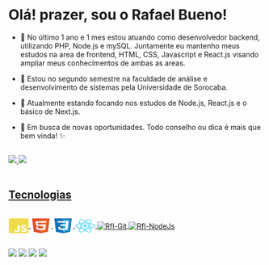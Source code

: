 <h1> Olá! prazer, sou o Rafael Bueno! </h1>

- 🔭 No último 1 ano e 1 mes estou atuando como desenvolvedor backend, utilizando PHP, Node.js e mySQL. Juntamente eu mantenho meus estudos na area de frontend, HTML, CSS, Javascript e React.js visando ampliar meus conhecimentos de ambas as areas. 
- 🔭 Estou no segundo semestre na faculdade de análise e desenvolvimento de sistemas pela Universidade de Sorocaba.

- 🌱 Atualmente estando focando nos estudos de Node.js, React.js e o básico de Next.js.

- 🤞 Em busca de novas oportunidades. Todo conselho ou dica é mais que bem vinda! ✨

##

<div>

<a href="https://github.com/RflBueno">
<img height="132em" src="https://github-readme-stats.vercel.app/api?username=RflBueno&show_icons=true&theme=dark&include_all_commits=true&count_private=true"/>    <img height="132em" src="https://github-readme-stats.vercel.app/api/top-langs/?username=RflBueno&layout=compact&langs_count=7&theme=dark"/>
</div> <br>

<h2> Tecnologias </h2>

<div style="display: inline_block"><br>
  <img align="center" alt="Rfl-Js" height="30" width="40" src="https://raw.githubusercontent.com/devicons/devicon/master/icons/javascript/javascript-plain.svg">
  <img align="center" alt="Rfl-HTML" height="30" width="40" src="https://raw.githubusercontent.com/devicons/devicon/master/icons/html5/html5-original.svg">
  <img align="center" alt="Rfl-CSS" height="30" width="40" src="https://raw.githubusercontent.com/devicons/devicon/master/icons/css3/css3-original.svg">
  <img align="center" alt="Rfl-ReactJs" height="30" width="40" src="https://raw.githubusercontent.com/devicons/devicon/master/icons/react/react-original.svg">
  <img align="center" alt="Rfl-Git" height="30" width="40" src="https://cdn.svgporn.com/logos/git-icon.svg">
  <img align="center" alt="Rfl-NodeJs" height="30" width="40" src="https://upload.wikimedia.org/wikipedia/commons/thumb/d/d9/Node.js_logo.svg/590px-Node.js_logo.svg.png">
</div>

  
##
  <a href= "mailto://rafael.bueno.c@hotmail.com"> <img src="https://img.shields.io/badge/Microsoft_Outlook-0078D4?style=for-the-badge&logo=microsoft-outlook&logoColor=white" target="_blank"></a>  <a href="https://www.linkedin.com/in/rafael-bueno-a35073207/" target="_blank"> <img src="https://img.shields.io/badge/-LinkedIn-%230077B5?style=for-the-badge&logo=linkedin&logoColor=white" target="_blank"></a>  <a href="https://api.whatsapp.com/send?phone=5515998120526" target="_blank"> <img src="https://img.shields.io/badge/WhatsApp-25D366?style=for-the-badge&logo=whatsapp&logoColor=white" target="_blank"></a>  <a href="https://instagram.com/rfl_bueno" target="_blank"> <img src="https://img.shields.io/badge/Instagram-E4405F?style=for-the-badge&logo=instagram&logoColor=white" target="_blank"></a>
